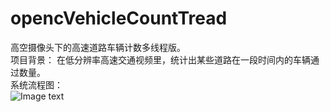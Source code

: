 # opencVehicleCountTread
高空摄像头下的高速道路车辆计数多线程版。  
项目背景：
在低分辨率高速交通视频里，统计出某些道路在一段时间内的车辆通过数量。  
系统流程图：  
![Image text](https://github.com/nmxnql/opencVehicleCountThread/blob/master/imgs/opencVehicleCount流程图.png)  

